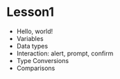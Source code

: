 # Lesson1
+ Hello, world!
+ Variables
+ Data types
+ Interaction: alert, prompt, confirm
+ Type Conversions
+ Comparisons
